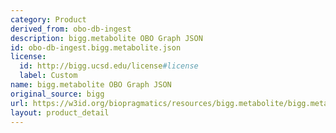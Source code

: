 ```yaml
---
category: Product
derived_from: obo-db-ingest
description: bigg.metabolite OBO Graph JSON
id: obo-db-ingest.bigg.metabolite.json
license:
  id: http://bigg.ucsd.edu/license#license
  label: Custom
name: bigg.metabolite OBO Graph JSON
original_source: bigg
url: https://w3id.org/biopragmatics/resources/bigg.metabolite/bigg.metabolite.json
layout: product_detail
---
```

